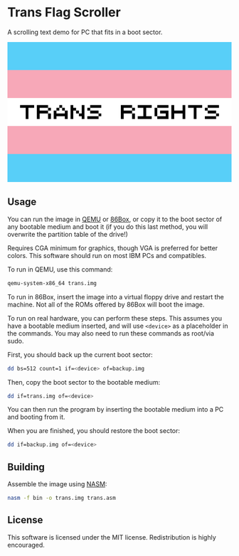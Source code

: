 # Trans Flag Scroller

A scrolling text demo for PC that fits in a boot sector.

![Screenshot of the scroller](https://raw.githubusercontent.com/spazzylemons/trans-flag-scroller/main/screenshot.png)

## Usage

You can run the image in [QEMU](https://www.qemu.org/) or
[86Box](https://86box.net/), or copy it to the boot sector of any bootable
medium and boot it (if you do this last method, you will overwrite the partition
table of the drive!)

Requires CGA minimum for graphics, though VGA is preferred for better colors.
This software should run on most IBM PCs and compatibles.

To run in QEMU, use this command:

```sh
qemu-system-x86_64 trans.img
```

To run in 86Box, insert the image into a virtual floppy drive and restart the
machine. Not all of the ROMs offered by 86Box will boot the image.

To run on real hardware, you can perform these steps. This assumes you have a
bootable medium inserted, and will use `<device>` as a placeholder in the
commands. You may also need to run these commands as root/via sudo.

First, you should back up the current boot sector:

```sh
dd bs=512 count=1 if=<device> of=backup.img
```

Then, copy the boot sector to the bootable medium:

```sh
dd if=trans.img of=<device>
```

You can then run the program by inserting the bootable medium into a PC and
booting from it.

When you are finished, you should restore the boot sector:

```sh
dd if=backup.img of=<device>
```

## Building

Assemble the image using [NASM](https://nasm.us/):

```sh
nasm -f bin -o trans.img trans.asm
```

## License

This software is licensed under the MIT license. Redistribution is highly
encouraged.
